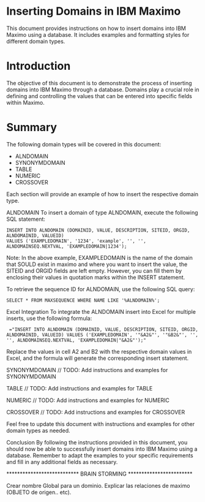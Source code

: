 Inserting Domains in IBM Maximo
==

This document provides instructions on how to insert domains into IBM Maximo using a database. It includes examples and formatting styles for different domain types.

Introduction
==
The objective of this document is to demonstrate the process of inserting domains into IBM Maximo through a database. Domains play a crucial role in defining and controlling the values that can be entered into specific fields within Maximo.

Summary
==
The following domain types will be covered in this document:

* ALNDOMAIN
* SYNONYMDOMAIN
* TABLE
* NUMERIC
* CROSSOVER

Each section will provide an example of how to insert the respective domain type.

ALNDOMAIN
To insert a domain of type ALNDOMAIN, execute the following SQL statement:


```
INSERT INTO ALNDOMAIN (DOMAINID, VALUE, DESCRIPTION, SITEID, ORGID, ALNDOMAINID, VALUEID)
VALUES ('EXAMPLEDOMAIN', '1234', 'example', '', '', ALNDOMAINSEQ.NEXTVAL, 'EXAMPLEDOMAIN|1234');
```

Note: In the above example, EXAMPLEDOMAIN is the name of the domain that SOULD exist in maximo and where you want to insert the value,  the SITEID and ORGID fields are left empty. However, you can fill them by enclosing their values in quotation marks within the INSERT statement.

To retrieve the sequence ID for ALNDOMAIN, use the following SQL query:

```
SELECT * FROM MAXSEQUENCE WHERE NAME LIKE '%ALNDOMAIN%';
```

Excel Integration
To integrate the ALNDOMAIN insert into Excel for multiple inserts, use the following formula:


```
 ="INSERT INTO ALNDOMAIN (DOMAINID, VALUE, DESCRIPTION, SITEID, ORGID, ALNDOMAINID, VALUEID) VALUES ('EXAMPLEDOMAIN', '"&A2&"', '"&B2&"', '', '', ALNDOMAINSEQ.NEXTVAL, 'EXAMPLEDOMAIN|"&A2&"');"
```

Replace the values in cell A2 and B2 with the respective domain values in Excel, and the formula will generate the corresponding insert statement.

SYNONYMDOMAIN
// TODO: Add instructions and examples for SYNONYMDOMAIN

TABLE
// TODO: Add instructions and examples for TABLE

NUMERIC
// TODO: Add instructions and examples for NUMERIC

CROSSOVER
// TODO: Add instructions and examples for CROSSOVER

Feel free to update this document with instructions and examples for other domain types as needed.

Conclusion
By following the instructions provided in this document, you should now be able to successfully insert domains into IBM Maximo using a database. Remember to adapt the examples to your specific requirements and fill in any additional fields as necessary.

*************************** BRAIN STORMING ************************

Crear nombre Global para un dominio.
Explicar las relaciones de maximo (OBJETO de origen.. etc).
